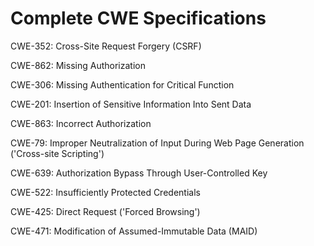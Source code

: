 

# Complete CWE Specifications

CWE-352: Cross-Site Request Forgery (CSRF)

CWE-862: Missing Authorization

CWE-306: Missing Authentication for Critical Function

CWE-201: Insertion of Sensitive Information Into Sent Data

CWE-863: Incorrect Authorization

CWE-79: Improper Neutralization of Input During Web Page Generation ('Cross-site Scripting')

CWE-639: Authorization Bypass Through User-Controlled Key

CWE-522: Insufficiently Protected Credentials

CWE-425: Direct Request ('Forced Browsing')

CWE-471: Modification of Assumed-Immutable Data (MAID)